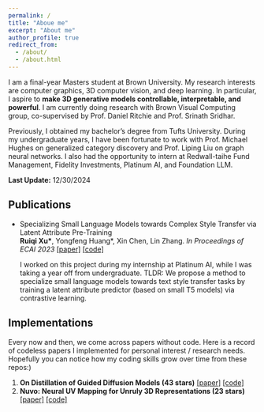 ```yaml
---
permalink: /
title: "Aboue me"
excerpt: "About me"
author_profile: true
redirect_from: 
  - /about/
  - /about.html
---
```


I am a final-year Masters student at Brown University. My research interests are computer graphics, 3D computer vision, and deep learning. In particular, I aspire to **make 3D generative models controllable, interpretable, and powerful**. I am currently doing research with Brown Visual Computing group, co-supervised by Prof. Daniel Ritchie and Prof. Srinath Sridhar. 

Previously, I obtained my bachelor’s degree from Tufts University. During my undergraduate years, I have been fortunate to work with Prof. Michael Hughes on generalized category discovery and Prof. Liping Liu on graph neural networks. I also had the opportunity to intern at Redwall-taihe Fund Management, Fidelity Investments, Platinum AI, and Foundation LLM.

**Last Update:** 12/30/2024

## Publications
<!-- - **[To be uploaded]** Semi-Supervised Deep Clustering for Generalized Category Discovery
  Patrick Feeney, **Ruiqi Xu**, Michael Hughes
[[code]](https://github.com/tufts-ai-robotics-group/ImbalancedGCD) -->
- Specializing Small Language Models towards Complex Style Transfer via Latent Attribute Pre-Training \
  **Ruiqi Xu\***, Yongfeng Huang\*, Xin Chen, Lin Zhang. 
  *In Proceedings of ECAI 2023* [[paper]](https://drive.google.com/file/d/199Qra7yA1Adlc5bIM3HulNjRufFvsy_p/view?usp=sharing) [[code]](https://github.com/ruiqixu37/BTTS_ECAI2023)

  I worked on this project during my internship at Platinum AI, while I was taking a year off from undergraduate. TLDR: We propose a method to specialize small language models towards text style transfer tasks by training a latent attribute predictor (based on small T5 models) via contrastive learning.

## Implementations
Every now and then, we come across papers without code. Here is a record of codeless papers I implemented for personal interest / research needs. Hopefully you can notice how my coding skills grow over time from these repos:) 

1.  **On Distillation of Guided Diffusion Models (43 stars)** [[paper]](https://arxiv.org/abs/2210.03142) [[code]](https://github.com/ruiqixu37/distill_diffusion)
2.  **Nuvo: Neural UV Mapping for Unruly 3D Representations (23 stars)** [[paper]](https://pratulsrinivasan.github.io/nuvo/) [[code]](https://github.com/ruiqixu37/Nuvo)

